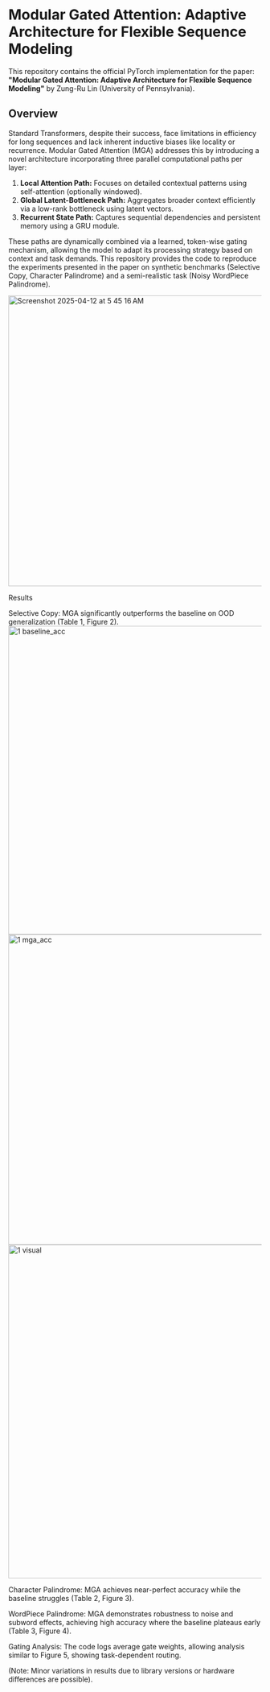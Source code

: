 # Modular Gated Attention: Adaptive Architecture for Flexible Sequence Modeling

This repository contains the official PyTorch implementation for the paper: **"Modular Gated Attention: Adaptive Architecture for Flexible Sequence Modeling"** by Zung-Ru Lin (University of Pennsylvania).

## Overview

Standard Transformers, despite their success, face limitations in efficiency for long sequences and lack inherent inductive biases like locality or recurrence. Modular Gated Attention (MGA) addresses this by introducing a novel architecture incorporating three parallel computational paths per layer:

1.  **Local Attention Path:** Focuses on detailed contextual patterns using self-attention (optionally windowed).
2.  **Global Latent-Bottleneck Path:** Aggregates broader context efficiently via a low-rank bottleneck using latent vectors.
3.  **Recurrent State Path:** Captures sequential dependencies and persistent memory using a GRU module.

These paths are dynamically combined via a learned, token-wise gating mechanism, allowing the model to adapt its processing strategy based on context and task demands. This repository provides the code to reproduce the experiments presented in the paper on synthetic benchmarks (Selective Copy, Character Palindrome) and a semi-realistic task (Noisy WordPiece Palindrome).


<img width="578" alt="Screenshot 2025-04-12 at 5 45 16 AM" src="https://github.com/user-attachments/assets/ab7bc127-798b-4665-80bb-6ada24b912db" />




Results

Selective Copy: MGA significantly outperforms the baseline on OOD generalization (Table 1, Figure 2).
<img width="613" alt="1 baseline_acc" src="https://github.com/user-attachments/assets/2cb009fc-689b-41fa-a863-fa4361c39f2b" /> <img width="617" alt="1 mga_acc" src="https://github.com/user-attachments/assets/143f6d1e-2c63-428f-9550-4db8fb23be5c" /> <img width="663" alt="1 visual" src="https://github.com/user-attachments/assets/246b9574-7d0c-48cd-8d8b-9cb167dbcc7b" />




Character Palindrome: MGA achieves near-perfect accuracy while the baseline struggles (Table 2, Figure 3).

WordPiece Palindrome: MGA demonstrates robustness to noise and subword effects, achieving high accuracy where the baseline plateaus early (Table 3, Figure 4).

Gating Analysis: The code logs average gate weights, allowing analysis similar to Figure 5, showing task-dependent routing.

(Note: Minor variations in results due to library versions or hardware differences are possible).


